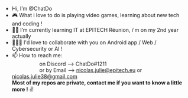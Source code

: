 - Hi, I’m @ChatDo
- 🎮 What i love to do is playing video games, learning about new tech and coding !
- 👨‍🎓 I’m currently learning IT at EPITECH Réunion, i'm on my 2nd year actually
- 🧑‍🤝‍🧑 I'd love to collaborate with you on Android app / Web / Cybersecurity or AI !
- 📫 How to reach me:<br>
&ensp;&ensp;&ensp;&ensp;&ensp;&ensp;&ensp;&ensp;&ensp;&ensp;
                on Discord --> ChatDo#1211<br>
&ensp;&ensp;&ensp;&ensp;&ensp;&ensp;&ensp;&ensp;&ensp;&ensp;
                or by Email --> nicolas.julie@epitech.eu or nicolas.julie38@gmail.com<br>
**Most of my repos are private, contact me if you want to know a little more !** :v:
